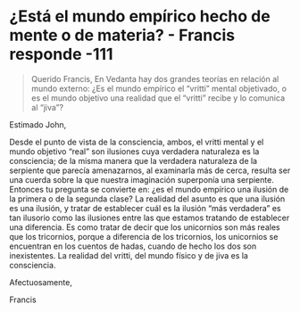 # ¿Está el mundo empírico hecho de mente o de materia? - Francis responde -111

>Querido Francis, En Vedanta hay dos grandes teorías en relación al mundo externo: ¿Es el mundo empírico el “vritti” mental objetivado, o es el mundo objetivo una realidad que el “vritti” recibe y lo comunica al “jiva”?

Estimado John,

Desde el punto de vista de la consciencia, ambos, el vritti mental y el mundo objetivo “real” son ilusiones cuya verdadera naturaleza es la consciencia; de la misma manera que la verdadera naturaleza de la serpiente que parecía amenazarnos, al examinarla más de cerca, resulta ser una cuerda sobre la que nuestra imaginación superponía una serpiente. Entonces tu pregunta se convierte en: ¿es el mundo empírico una ilusión de la primera o de la segunda clase? La realidad del asunto es que una ilusión es una ilusión, y tratar de establecer cuál es la ilusión “más verdadera” es tan ilusorio como las ilusiones entre las que estamos tratando de establecer una diferencia. Es como tratar de decir que los unicornios son más reales que los tricornios, porque a diferencia de los tricornios, los unicornios se encuentran en los cuentos de hadas, cuando de hecho los dos son inexistentes. La realidad del vritti, del mundo físico y de jiva es la consciencia.

Afectuosamente,

Francis


